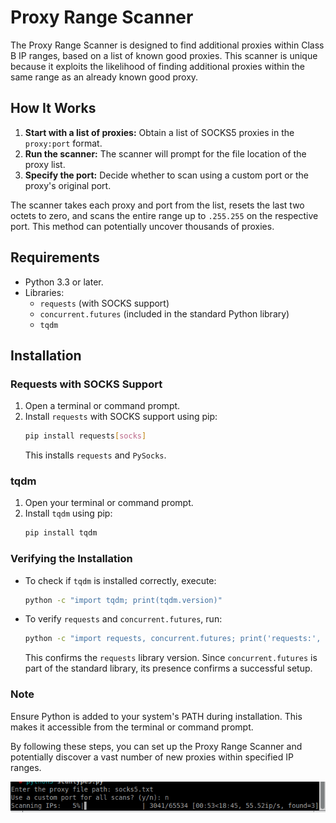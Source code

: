 # Proxy Range Scanner

The Proxy Range Scanner is designed to find additional proxies within Class B IP ranges, based on a list of known good proxies. This scanner is unique because it exploits the likelihood of finding additional proxies within the same range as an already known good proxy.

## How It Works

1. **Start with a list of proxies:** Obtain a list of SOCKS5 proxies in the `proxy:port` format.
2. **Run the scanner:** The scanner will prompt for the file location of the proxy list.
3. **Specify the port:** Decide whether to scan using a custom port or the proxy's original port.

The scanner takes each proxy and port from the list, resets the last two octets to zero, and scans the entire range up to `.255.255` on the respective port. This method can potentially uncover thousands of proxies.

## Requirements

- Python 3.3 or later.
- Libraries:
  - `requests` (with SOCKS support)
  - `concurrent.futures` (included in the standard Python library)
  - `tqdm`

## Installation

### Requests with SOCKS Support

1. Open a terminal or command prompt.
2. Install `requests` with SOCKS support using pip:
   ```bash
   pip install requests[socks]
   ```
   This installs `requests` and `PySocks`.

### tqdm

1. Open your terminal or command prompt.
2. Install `tqdm` using pip:
   ```bash
   pip install tqdm
   ```

### Verifying the Installation

- To check if `tqdm` is installed correctly, execute:
  ```bash
  python -c "import tqdm; print(tqdm.version)"
  ```
- To verify `requests` and `concurrent.futures`, run:
  ```bash
  python -c "import requests, concurrent.futures; print('requests:', requests.version)"
  ```
  This confirms the `requests` library version. Since `concurrent.futures` is part of the standard library, its presence confirms a successful setup.

### Note

Ensure Python is added to your system's PATH during installation. This makes it accessible from the terminal or command prompt.

By following these steps, you can set up the Proxy Range Scanner and potentially discover a vast number of new proxies within specified IP ranges.

![Results](results.jpg)
